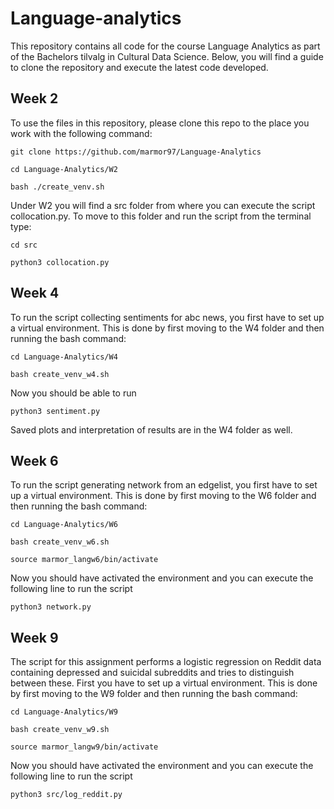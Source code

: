 # Language-analytics
This repository contains all code for the course Language Analytics as part of the Bachelors tilvalg in Cultural Data Science.
Below, you will find a guide to clone the repository and execute the latest code developed.


## Week 2
To use the files in this repository, please clone this repo to the place you work with the following command:

``git clone https://github.com/marmor97/Language-Analytics``

``cd Language-Analytics/W2``

``bash ./create_venv.sh``


Under W2 you will find a src folder from where you can execute the script collocation.py. To move to this folder and run the script from the terminal type:

``cd src``

``python3 collocation.py``

## Week 4
To run the script collecting sentiments for abc news, you first have to set up a virtual environment. This is done by first moving to the W4 folder and then running the bash command:


``cd Language-Analytics/W4``

``bash create_venv_w4.sh``

Now you should be able to run

``python3 sentiment.py``

Saved plots and interpretation of results are in the W4 folder as well.

## Week 6
To run the script generating network from an edgelist, you first have to set up a virtual environment. This is done by first moving to the W6 folder and then running the bash command:

``cd Language-Analytics/W6``

``bash create_venv_w6.sh``

``source marmor_langw6/bin/activate``

Now you should have activated the environment and you can execute the following line to run the script

``python3 network.py``


## Week 9
The script for this assignment performs a logistic regression on Reddit data containing depressed and suicidal subreddits and tries to distinguish between these.  First you have to set up a virtual environment. This is done by first moving to the W9 folder and then running the bash command:

``cd Language-Analytics/W9``

``bash create_venv_w9.sh``

``source marmor_langw9/bin/activate``

Now you should have activated the environment and you can execute the following line to run the script

``python3 src/log_reddit.py``
